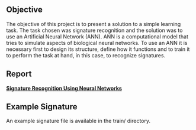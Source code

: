 ## Objective
The objective of this project is to present a solution to a simple
learning task. The task chosen was signature recognition and the solution was to
use an Artificial Neural Network (ANN). ANN is a computational model that tries
to simulate aspects of biological neural networks. To use an ANN it is necessary
first to design its structure, define how it functions and to train it to
perform the task at hand, in this case, to recognize signatures.

## Report
**[Signature Recognition Using Neural Networks](http://www.scribd.com/doc/82055099)**

## Example Signature
An example signature file is available in the train/ directory.

